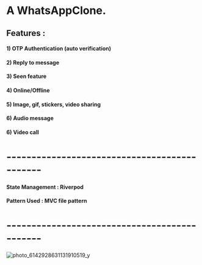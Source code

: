 # A WhatsAppClone.

## Features :
#### 1) OTP Authentication (auto verification)
#### 2) Reply to message
#### 3) Seen feature
#### 4) Online/Offline 
#### 5) Image, gif, stickers, video sharing
#### 6) Audio message
#### 6) Video call

# ---------------------------------------------
#### State Management : Riverpod
#### Pattern Used : MVC file pattern

# ---------------------------------------------

![photo_6142928631131910519_y](https://user-images.githubusercontent.com/58282733/190916702-92e6ab1f-3ca1-45ab-9535-a65e782d4141.jpg)

